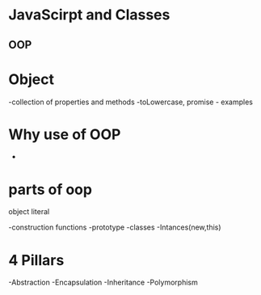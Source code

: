 # JavaScirpt and Classes

## OOP

# Object
-collection of properties and methods
-toLowercase, promise - examples

# Why use of OOP
-

# parts of oop
object literal

-construction functions 
-prototype
-classes
-Intances(new,this)

# 4 Pillars
-Abstraction
-Encapsulation
-Inheritance
-Polymorphism

